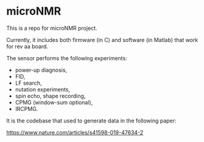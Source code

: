 # microNMR

This is a repo for microNMR project. 

Currently, it includes both firmware (in C) and software (in Matlab) that work for rev aa board.

The sensor performs the following experiments:

- power-up diagnosis,
- FID,
- LF search,
- nutation experiments,
- spin echo, shape recording,
- CPMG (window-sum optional),
- IRCPMG.

It is the codebase that used to generate data in the following paper:

https://www.nature.com/articles/s41598-019-47634-2
